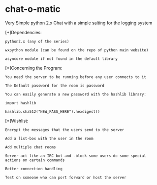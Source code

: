 chat-o-matic
============

Very Simple python 2.x Chat with a simple salting for the logging system

[*]Dependencies:
    
    python2.x (any of the series)

    wxpython module (can be found on the repo of python main website)

    asyncore module if not found in the default library

[*]Concerning the Program:

    You need the server to be running before any user connects to it

    The Default password for the room is password

    You can easily generate a new password with the hashlib library:

    import hashlib

    hashlib.sha512("NEW_PASS_HERE").hexdigest()



[*]Wishlist:

    Encrypt the messages that the users send to the server

    Add a list-box with the user in the room

    Add multiple chat rooms

    Server act like an IRC bot and -block some users-do some special actions on certain commands

    Better connection handling

    Test on someone who can port forward or host the server



